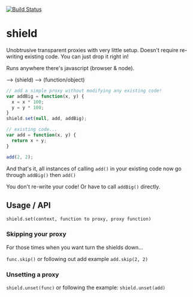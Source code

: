 [![Build Status](https://travis-ci.org/lovebear/shield.png)](https://travis-ci.org/lovebear/shield)

# shield

Unobtrusive transparent proxies with very little setup. Doesn't require re-writing existing code. You can just drop it right in!

Runs anywhere there's javascript (browser & node).

--> (shield) --> (function/object)


```js
// add a simple proxy without modifying any existing code!
var addBig = function(x, y) { 
  x = x * 100;
  y = y * 100;
}
shield.set(null, add, addBig);

// existing code...
var add = function(x, y) {
  return x + y;
}

add(2, 2);
```
And that's it, all instances of calling `add()` in your existing code now go through `addBig()` then `add()`

You don't re-write your code! Or have to call `addBig()` directly.


## Usage / API

`shield.set(context, function to proxy, proxy function)`

### Skipping your proxy
For those times when you want turn the shields down...

`func.skip()` or following out add example `add.skip(2, 2)`

### Unsetting a proxy

`shield.unset(func)` or following the example: `shield.unset(add)`
